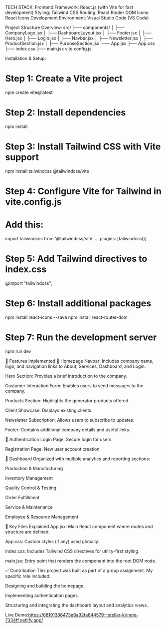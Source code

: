 TECH STACK:
Frontend Framework: React.js (with Vite for fast development)
Styling: Tailwind CSS
Routing: React Router DOM
Icons: React Icons
Development Environment: Visual Studio Code (VS Code)

Project Structure Overview:
src/
├── components/
│   ├── CompanyLogo.jsx
│   ├── DashboardLayout.jsx
│   ├── Footer.jsx
│   ├── Hero.jsx
│   ├── Login.jsx
│   ├── Navbar.jsx
│   ├── Newsletter.jsx
│   ├── ProductSection.jsx
│   ├── PurposeSection.jsx
├── App.jsx
├── App.css
├── index.css
├── main.jsx
vite.config.js

 Installation & Setup:
 # Step 1: Create a Vite project
npm create vite@latest

# Step 2: Install dependencies
npm install

# Step 3: Install Tailwind CSS with Vite support
npm install tailwindcss @tailwindcss/vite

# Step 4: Configure Vite for Tailwind in vite.config.js
# Add this:
import tailwindcss from '@tailwindcss/vite'
...
plugins: [tailwindcss()]

# Step 5: Add Tailwind directives to index.css
@import "tailwindcss";

# Step 6: Install additional packages
npm install react-icons --save
npm install react-router-dom

# Step 7: Run the development server
npm run dev


📌 Features Implemented
🔹 Homepage
Navbar: Includes company name, logo, and navigation links to About, Services, Dashboard, and Login.

Hero Section: Provides a brief introduction to the company.

Customer Interaction Form: Enables users to send messages to the company.

Products Section: Highlights the generator products offered.

Client Showcase: Displays existing clients.

Newsletter Subscription: Allows users to subscribe to updates.

Footer: Contains additional company details and useful links.

🔹 Authentication
Login Page: Secure login for users.

Registration Page: New user account creation.

🔹 Dashboard
Organized with multiple analytics and reporting sections:

Production & Manufacturing

Inventory Management

Quality Control & Testing

Order Fulfillment

Service & Maintenance

Employee & Resource Management




🧩 Key Files Explained
App.jsx: Main React component where routes and structure are defined.

App.css: Custom styles (if any) used globally.

index.css: Includes Tailwind CSS directives for utility-first styling.

main.jsx: Entry point that renders the <App /> component into the root DOM node.


✅ Contribution
This project was built as part of a group assignment. My specific role included:

Designing and building the homepage.

Implementing authentication pages.

Structuring and integrating the dashboard layout and analytics views.

Live Demo:https://68191386473e6a92fa844579--stellar-kringle-7334ff.netlify.app/
